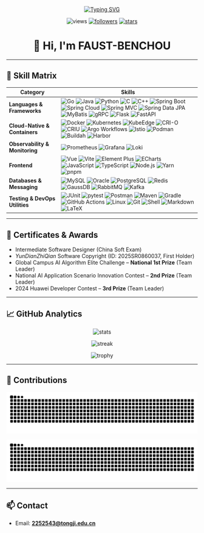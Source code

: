 <!-- Typing SVG -->
<p align="center">
  <a href="https://github.com/FAUST-BENCHOU">
    <img src="https://readme-typing-svg.demolab.com?font=JetBrains+Mono&size=22&pause=1000&center=true&vCenter=true&width=850&lines=FAUST-BENCHOU;Cloud-Native+%7C+Backend+%7C+Full-Stack;Go+%7C+Java+%7C+Python+%7C+Kubernetes+%7C+KubeEdge+%7C+Prometheus+%7C+Grafana+%7C+Vue" alt="Typing SVG" />
  </a>
</p>

<!-- Badges -->
<p align="center">
  <img src="https://komarev.com/ghpvc/?username=FAUST-BENCHOU&label=Profile%20Views&style=flat" alt="views" />
  <a href="https://github.com/FAUST-BENCHOU?tab=followers"><img src="https://img.shields.io/github/followers/FAUST-BENCHOU?style=flat" alt="followers"></a>
  <a href="https://github.com/FAUST-BENCHOU"><img src="https://img.shields.io/github/stars/FAUST-BENCHOU?style=flat" alt="stars"></a>
</p>

<h1 align="center">👋 Hi, I'm FAUST-BENCHOU</h1>

---

## 🧰 Skill Matrix

| Category | Skills |
|----------|--------|
| **Languages & Frameworks** | ![Go](https://img.shields.io/badge/Go-00ADD8?style=flat&logo=go&logoColor=white) ![Java](https://img.shields.io/badge/Java-007396?style=flat&logo=openjdk&logoColor=white) ![Python](https://img.shields.io/badge/Python-3776AB?style=flat&logo=python&logoColor=white) ![C](https://img.shields.io/badge/C-00599C?style=flat&logo=c&logoColor=white) ![C++](https://img.shields.io/badge/C%2B%2B-00599C?style=flat&logo=cplusplus&logoColor=white) ![Spring Boot](https://img.shields.io/badge/SpringBoot-6DB33F?style=flat&logo=springboot&logoColor=white) ![Spring Cloud](https://img.shields.io/badge/Spring_Cloud-6DB33F?style=flat&logo=spring&logoColor=white) ![Spring MVC](https://img.shields.io/badge/Spring_MVC-6DB33F?style=flat&logo=spring&logoColor=white) ![Spring Data JPA](https://img.shields.io/badge/Spring_Data_JPA-6DB33F?style=flat&logo=spring&logoColor=white)![MyBatis](https://img.shields.io/badge/MyBatis-DC382D?style=flat) ![gRPC](https://img.shields.io/badge/gRPC-3E9AAB?style=flat&logo=grpc&logoColor=white) ![Flask](https://img.shields.io/badge/Flask-000000?style=flat&logo=flask&logoColor=white) ![FastAPI](https://img.shields.io/badge/FastAPI-009688?style=flat&logo=fastapi&logoColor=white) |
| **Cloud-Native & Containers** | ![Docker](https://img.shields.io/badge/Docker-2496ED?style=flat&logo=docker&logoColor=white) ![Kubernetes](https://img.shields.io/badge/Kubernetes-326CE5?style=flat&logo=kubernetes&logoColor=white) ![KubeEdge](https://img.shields.io/badge/KubeEdge-009688?style=flat) ![CRI-O](https://img.shields.io/badge/CRI--O-FF6F61?style=flat) ![CRIU](https://img.shields.io/badge/CRIU-FF6F61?style=flat) ![Argo Workflows](https://img.shields.io/badge/Argo_Workflows-FF6F61?style=flat) ![Istio](https://img.shields.io/badge/Istio-466BB0?style=flat&logo=istio&logoColor=white) ![Podman](https://img.shields.io/badge/Podman-892CA0?style=flat&logo=podman&logoColor=white) ![Buildah](https://img.shields.io/badge/Buildah-FD5750?style=flat) ![Harbor](https://img.shields.io/badge/Harbor-60B932?style=flat&logo=harbor&logoColor=white) |
| **Observability & Monitoring** | ![Prometheus](https://img.shields.io/badge/Prometheus-E6522C?style=flat&logo=prometheus&logoColor=white) ![Grafana](https://img.shields.io/badge/Grafana-F46800?style=flat&logo=grafana&logoColor=white) ![Loki](https://img.shields.io/badge/Loki-000000?style=flat&logo=grafana&logoColor=white) |
| **Frontend** | ![Vue](https://img.shields.io/badge/Vue-4FC08D?style=flat&logo=vue.js&logoColor=white) ![Vite](https://img.shields.io/badge/Vite-646CFF?style=flat&logo=vite&logoColor=white) ![Element Plus](https://img.shields.io/badge/Element_Plus-409EFF?style=flat) ![ECharts](https://img.shields.io/badge/ECharts-AA344D?style=flat&logo=apacheecharts&logoColor=white) ![JavaScript](https://img.shields.io/badge/JavaScript-F7DF1E?style=flat&logo=javascript&logoColor=black) ![TypeScript](https://img.shields.io/badge/TypeScript-3178C6?style=flat&logo=typescript&logoColor=white) ![Node.js](https://img.shields.io/badge/Node.js-339933?style=flat&logo=node.js&logoColor=white) ![Yarn](https://img.shields.io/badge/Yarn-2C8EBB?style=flat&logo=yarn&logoColor=white) ![pnpm](https://img.shields.io/badge/pnpm-F69220?style=flat&logo=pnpm&logoColor=white) |
| **Databases & Messaging** | ![MySQL](https://img.shields.io/badge/MySQL-4479A1?style=flat&logo=mysql&logoColor=white) ![Oracle](https://img.shields.io/badge/Oracle-F80000?style=flat&logo=oracle&logoColor=white) ![PostgreSQL](https://img.shields.io/badge/PostgreSQL-336791?style=flat&logo=postgresql&logoColor=white) ![Redis](https://img.shields.io/badge/Redis-DC382D?style=flat&logo=redis&logoColor=white) ![GaussDB](https://img.shields.io/badge/GaussDB-0033A0?style=flat) ![RabbitMQ](https://img.shields.io/badge/RabbitMQ-FF6600?style=flat&logo=rabbitmq&logoColor=white) ![Kafka](https://img.shields.io/badge/Kafka-231F20?style=flat&logo=apachekafka&logoColor=white) |
| **Testing & DevOps Utilities** | ![JUnit](https://img.shields.io/badge/JUnit-25A162?style=flat&logo=junit5&logoColor=white) ![pytest](https://img.shields.io/badge/pytest-0A9EDC?style=flat&logo=pytest&logoColor=white) ![Postman](https://img.shields.io/badge/Postman-FF6C37?style=flat&logo=postman&logoColor=white) ![Maven](https://img.shields.io/badge/Maven-C71A36?style=flat&logo=apachemaven&logoColor=white) ![Gradle](https://img.shields.io/badge/Gradle-02303A?style=flat&logo=gradle&logoColor=white) ![GitHub Actions](https://img.shields.io/badge/GitHub_Actions-2088FF?style=flat&logo=githubactions&logoColor=white) ![Linux](https://img.shields.io/badge/Linux-FCC624?style=flat&logo=linux&logoColor=black) ![Git](https://img.shields.io/badge/Git-F05032?style=flat&logo=git&logoColor=white) ![Shell](https://img.shields.io/badge/Shell_Script-121011?style=flat&logo=gnu-bash&logoColor=white) ![Markdown](https://img.shields.io/badge/Markdown-000000?style=flat&logo=markdown&logoColor=white) ![LaTeX](https://img.shields.io/badge/LaTeX-008080?style=flat&logo=latex&logoColor=white) |

---

## 🏅 Certificates & Awards

- Intermediate Software Designer (China Soft Exam)  
- *YunDianZhiQian* Software Copyright (ID: 2025SR0860037, First Holder)  
- Global Campus AI Algorithm Elite Challenge – **National 1st Prize** (Team Leader)  
- National AI Application Scenario Innovation Contest – **2nd Prize** (Team Leader)  
- 2024 Huawei Developer Contest – **3rd Prize** (Team Leader)  

---

## 📈 GitHub Analytics

<p align="center">
  <img src="https://github-readme-stats.vercel.app/api?username=FAUST-BENCHOU&show_icons=true&rank_icon=github&theme=tokyonight" alt="stats" />
</p>

<p align="center">
  <img src="https://github-readme-streak-stats.herokuapp.com/?user=FAUST-BENCHOU&theme=tokyonight" alt="streak" />
</p>

<p align="center">
  <img src="https://github-profile-trophy.vercel.app/?username=FAUST-BENCHOU&theme=onedark&no-frame=true&row=1&column=6" alt="trophy" />
</p>

---

## 🐍 Contributions

<!-- Light mode -->
![GitHub Snake Light](https://raw.githubusercontent.com/FAUST-BENCHOU/FAUST-BENCHOU/output/github-contribution-grid-snake.svg#gh-light-mode-only)

<!-- Dark mode -->
![GitHub Snake Dark](https://raw.githubusercontent.com/FAUST-BENCHOU/FAUST-BENCHOU/output/github-contribution-grid-snake-dark.svg#gh-dark-mode-only)

---

## 📫 Contact

- Email: **2252543@tongji.edu.cn**

